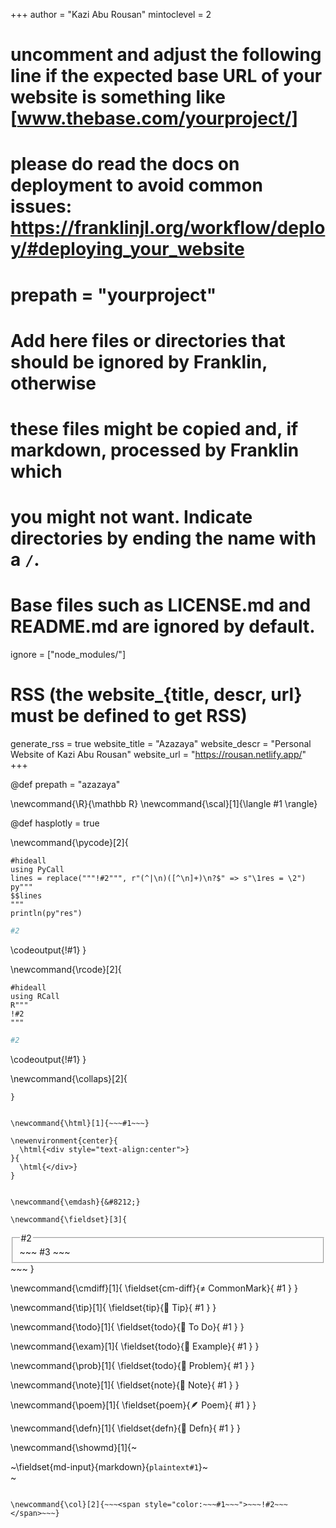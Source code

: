 <!--
Add here global page variables to use throughout your website.
-->
+++
author = "Kazi Abu Rousan"
mintoclevel = 2

# uncomment and adjust the following line if the expected base URL of your website is something like [www.thebase.com/yourproject/]
# please do read the docs on deployment to avoid common issues: https://franklinjl.org/workflow/deploy/#deploying_your_website
# prepath = "yourproject"

# Add here files or directories that should be ignored by Franklin, otherwise
# these files might be copied and, if markdown, processed by Franklin which
# you might not want. Indicate directories by ending the name with a `/`.
# Base files such as LICENSE.md and README.md are ignored by default.
ignore = ["node_modules/"]

# RSS (the website_{title, descr, url} must be defined to get RSS)
generate_rss = true
website_title = "Azazaya"
website_descr = "Personal Website of Kazi Abu Rousan"
website_url   = "https://rousan.netlify.app/"
+++

@def prepath = "azazaya"
<!--
Add here global latex commands to use throughout your pages.
-->
\newcommand{\R}{\mathbb R}
\newcommand{\scal}[1]{\langle #1 \rangle}


<!--
For Interactive Plotly
-->

@def hasplotly = true


\newcommand{\pycode}[2]{
```julia:!#1
#hideall
using PyCall
lines = replace("""!#2""", r"(^|\n)([^\n]+)\n?$" => s"\1res = \2")
py"""
$$lines
"""
println(py"res")
```
```python
#2
```
\codeoutput{!#1}
}



\newcommand{\rcode}[2]{
```julia:!#1
#hideall
using RCall
R"""
!#2
"""
```
```R
#2
```
\codeoutput{!#1}
}



\newcommand{\collaps}[2]{
~~~<button type="button" class="collapsible">~~~ #1 ~~~</button><div class="collapsiblecontent">~~~ #2 ~~~</div>~~~
}


\newcommand{\html}[1]{~~~#1~~~}

\newenvironment{center}{
  \html{<div style="text-align:center">}
}{
  \html{</div>}
}


\newcommand{\emdash}{&#8212;}

\newcommand{\fieldset}[3]{
  ~~~
  <fieldset class="#1"><legend class="#1-legend">#2</legend>
  ~~~
  #3
  ~~~
  </fieldset>
  ~~~
}

\newcommand{\cmdiff}[1]{
  \fieldset{cm-diff}{&ne; CommonMark}{
    #1
  }
}

<!--
  Tip
-->
\newcommand{\tip}[1]{
  \fieldset{tip}{🚀 Tip}{
    #1
  }
}

<!--
 Todo
-->
\newcommand{\todo}[1]{
  \fieldset{todo}{🚧 To Do}{
    #1
  }
}

\newcommand{\exam}[1]{
  \fieldset{todo}{🚧 Example}{
    #1
  }
}

\newcommand{\prob}[1]{
  \fieldset{todo}{🤔 Problem}{
    #1
  }
}
<!--
 Note
-->
\newcommand{\note}[1]{
  \fieldset{note}{📝 Note}{
    #1
  }
}

\newcommand{\poem}[1]{
  \fieldset{poem}{🪶 Poem}{
    #1
  }
}

\newcommand{\defn}[1]{
  \fieldset{defn}{🧠 Defn}{
    #1
  }
}

\newcommand{\showmd}[1]{~~~<div class="trim">~~~\fieldset{md-input}{markdown}{`````plaintext#1`````}~~~</div>~~~
  ~~~<div class="trim">~~~\fieldset{md-result}{result}{~~~~~~#1~~~~~~}~~~</div>~~~}

\newcommand{\col}[2]{~~~<span style="color:~~~#1~~~">~~~!#2~~~</span>~~~}